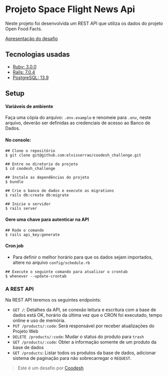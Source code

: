 # Projeto Space Flight News Api
Neste projeto foi desenvolvida um REST API que utiliza os dados do projeto Open Food Facts.

[Apresentação do desafio](https://lab.coodesh.com/elvisserrao1/products-parser-20230105)

## Tecnologias usadas

* [Ruby: 3.0.0](https://www.ruby-lang.org/pt/documentation/installation/)
* [Rails: 7.0.4](https://guides.rubyonrails.org/getting_started.html#creating-a-new-rails-project-installing-rails-installing-rails)
* [PostgreSQL: 13.9](https://www.postgresql.org/download/)

## Setup

#### Variáveis de ambiente

Faça uma cópia do arquivo: `.env.example` e renomeie para `.env`, neste arquivo, deverão ser definidas as credenciais de acesso ao Banco de Dados.

#### No console:
```console
## Clone o repositório
$ git clone git@github.com:elvisserrao/coodesh_challenge.git

## Entre no diretorio do projeto
$ cd coodesh_challenge

## Instale as dependências do projeto
$ bundle

## Crie o banco de dados e execute as migrations
$ rails db:create db:migrate

## Inicie o servidor
$ rails server
```

#### Gere uma chave para autenticar na API
```console
## Rode o comando
$ rails api_key:generate
```

#### Cron job


- Para definir o melhor horário para que os dados sejam importados, altere no arquivo `config/schedule.rb`

```console
## Execute o seguinte comando para atualizar o crontab
$ whenever --update-crontab
```

### A REST API

Na REST API teremos os seguintes endpoints:

 - `GET /`: Detalhes da API, se conexão leitura e escritura com a base de dados está OK, horário da última vez que o CRON foi executado, tempo online e uso de memória.
 - `PUT /products/:code`: Será responsável por receber atualizações do Projeto Web
 - `DELETE /products/:code`: Mudar o status do produto para `trash`
 - `GET /products/:code`: Obter a informação somente de um produto da base de dados
 - `GET /products`: Listar todos os produtos da base de dados, adicionar sistema de paginação para não sobrecarregar o `REQUEST`.

>  Este é um desafio por [Coodesh](https://coodesh.com/)
